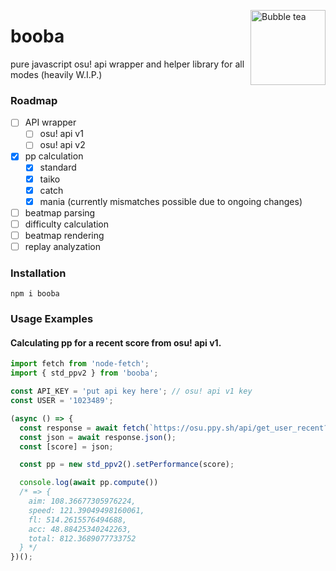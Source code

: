 <img alt="Bubble tea" src="https://raw.githubusercontent.com/twitter/twemoji/master/assets/svg/1f9cb.svg" height="120px" align="right"></img>
# booba
pure javascript osu! api wrapper and helper library for all modes (heavily W.I.P.)

### Roadmap
- [ ] API wrapper
  - [ ] osu! api v1
  - [ ] osu! api v2
- [x] pp calculation
  - [x] standard
  - [x] taiko
  - [x] catch
  - [x] mania (currently mismatches possible due to ongoing changes)
- [ ] beatmap parsing
- [ ] difficulty calculation
- [ ] beatmap rendering
- [ ] replay analyzation

### Installation
```
npm i booba
```
### Usage Examples

#### Calculating pp for a recent score from osu! api v1.
```JavaScript
import fetch from 'node-fetch';
import { std_ppv2 } from 'booba';

const API_KEY = 'put api key here'; // osu! api v1 key
const USER = '1023489';

(async () => {
  const response = await fetch(`https://osu.ppy.sh/api/get_user_recent?k=${API_KEY}&u=${USER}&limit=1`);
  const json = await response.json();
  const [score] = json;

  const pp = new std_ppv2().setPerformance(score);

  console.log(await pp.compute())
  /* => {
    aim: 108.36677305976224,
    speed: 121.39049498160061,
    fl: 514.2615576494688,
    acc: 48.88425340242263,
    total: 812.3689077733752
  } */
})();
```
